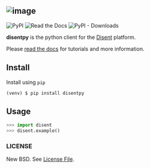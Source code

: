 ## ![image](https://snpricer.disent.com/static/media/logo.1e9b3fb6.svg)

![PyPI](https://img.shields.io/pypi/v/disentpy) ![Read the Docs](https://img.shields.io/readthedocs/disentpy) ![PyPI - Downloads](https://img.shields.io/pypi/dd/disentpy)

**disentpy** is the python client for the [Disent](http://www.disent.com) platform.

Please [read the docs](https://disentpy.readthedocs.io/en/latest/) for tutorials and more information.

## Install

Install using `pip`

```shell
(venv) $ pip install disentpy
```

## Usage

```python
>>> import disent
>>> disent.example()
```

### LICENSE

New BSD. See [License File](https://github.com/disentcorp/disentpy/blob/master/LICENSE.md).
